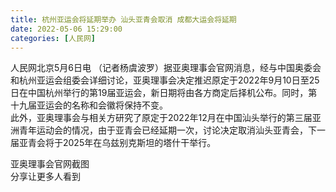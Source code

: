 ```yaml
---
title: 杭州亚运会将延期举办 汕头亚青会取消 成都大运会将延期
date: 2022-05-06 15:29:00
categories: [人民网]
---
```

人民网北京5月6日电 （记者杨虞波罗）据亚奥理事会官网消息，经与中国奥委会和杭州亚运会组委会详细讨论，亚奥理事会决定推迟原定于2022年9月10日至25日在中国杭州举行的第19届亚运会，新日期将由各方商定后择机公布。同时，第十九届亚运会的名称和会徽将保持不变。  
此外，亚奥理事会与相关方研究了原定于2022年12月在中国汕头举行的第三届亚洲青年运动会的情况，由于亚青会已经延期一次，讨论决定取消汕头亚青会，下一届亚青会将于2025年在乌兹别克斯坦的塔什干举行。  
  
亚奥理事会官网截图  
分享让更多人看到  

